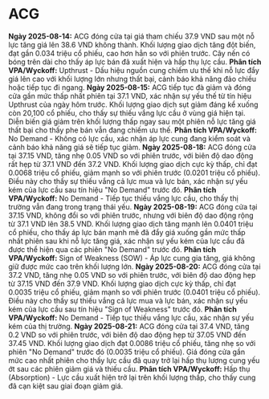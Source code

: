 # ACG

**Ngày 2025-08-14:** ACG đóng cửa tại giá tham chiếu 37.9 VND sau một nỗ lực tăng giá lên 38.6 VND không thành. Khối lượng giao dịch tăng đột biến, đạt gần 0.034 triệu cổ phiếu, cao hơn hẳn so với phiên trước. Cây nến có bóng trên dài cho thấy áp lực bán đã xuất hiện và hấp thụ lực cầu. **Phân tích VPA/Wyckoff:** Upthrust - Dấu hiệu nguồn cung chiếm ưu thế khi nỗ lực đẩy giá lên cao với khối lượng lớn nhưng thất bại, cảnh báo khả năng đảo chiều hoặc tiếp tục đi ngang.
**Ngày 2025-08-15:** ACG tiếp tục đà giảm và đóng cửa gần mức thấp nhất phiên tại 37.1 VND, xác nhận sự yếu thế từ tín hiệu Upthrust của ngày hôm trước. Khối lượng giao dịch sụt giảm đáng kể xuống còn 20,100 cổ phiếu, cho thấy sự thiếu vắng lực cầu ở vùng giá hiện tại. Diễn biến giá giảm trên khối lượng thấp ngay sau một phiên nỗ lực tăng giá thất bại cho thấy phe bán vẫn đang chiếm ưu thế. **Phân tích VPA/Wyckoff:** No Demand - Không có lực cầu, xác nhận áp lực cung đang kiểm soát và cảnh báo khả năng giá sẽ tiếp tục giảm.
**Ngày 2025-08-18:** ACG đóng cửa tại 37.15 VND, tăng nhẹ 0.05 VND so với phiên trước, với biên độ dao động rất hẹp từ 37.1 VND đến 37.2 VND. Khối lượng giao dịch cực kỳ thấp, chỉ đạt 0.0068 triệu cổ phiếu, giảm mạnh so với phiên trước (0.0201 triệu cổ phiếu). Điều này cho thấy sự thiếu vắng cả lực mua và lực bán, xác nhận sự yếu kém của lực cầu sau tín hiệu "No Demand" trước đó. **Phân tích VPA/Wyckoff:** No Demand - Tiếp tục thiếu vắng lực cầu, cho thấy thị trường vẫn đang trong trạng thái yếu.
**Ngày 2025-08-19:** ACG đóng cửa tại 37.15 VND, không đổi so với phiên trước, nhưng với biên độ dao động rộng từ 37.1 VND lên 38.5 VND. Khối lượng giao dịch tăng mạnh lên 0.0401 triệu cổ phiếu, cho thấy áp lực bán mạnh mẽ đã đẩy giá xuống gần mức thấp nhất phiên sau khi nỗ lực tăng giá, xác nhận sự yếu kém của lực cầu đã được thể hiện qua các phiên "No Demand" trước đó. **Phân tích VPA/Wyckoff:** Sign of Weakness (SOW) - Áp lực cung gia tăng, giá không giữ được mức cao trên khối lượng lớn.
**Ngày 2025-08-20:** ACG đóng cửa tại 37.2 VND, tăng nhẹ 0.05 VND so với phiên trước, với biên độ dao động hẹp từ 37.15 VND đến 37.9 VND. Khối lượng giao dịch cực kỳ thấp, chỉ đạt 0.0035 triệu cổ phiếu, giảm mạnh so với phiên trước (0.0401 triệu cổ phiếu). Điều này cho thấy sự thiếu vắng cả lực mua và lực bán, xác nhận sự yếu kém của lực cầu sau tín hiệu "Sign of Weakness" trước đó. **Phân tích VPA/Wyckoff:** No Demand - Tiếp tục thiếu vắng lực cầu, xác nhận sự yếu kém của thị trường.
**Ngày 2025-08-21:** ACG đóng cửa tại 37.4 VND, tăng 0.2 VND so với phiên trước, với biên độ dao động hẹp từ 37.05 VND đến 37.45 VND. Khối lượng giao dịch đạt 0.0086 triệu cổ phiếu, tăng nhẹ so với phiên "No Demand" trước đó (0.0035 triệu cổ phiếu). Giá đóng cửa gần mức cao nhất phiên cho thấy lực cầu đã quay trở lại hấp thụ lượng cung yếu ớt sau các phiên giảm giá và thiếu cầu. **Phân tích VPA/Wyckoff:** Hấp thụ (Absorption) - Lực cầu xuất hiện trở lại trên khối lượng thấp, cho thấy cung đã cạn kiệt sau giai đoạn giảm giá.
